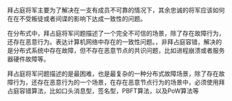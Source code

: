 拜占庭将军主要为了解决在一支有成员不可靠的情况下，其余忠诚的将军应该如何在在不受叛徒或者间谍的影响下达成一致性的问题。

在分布式中，拜占庭将军问题描述了一个完全不可信的场景，除了存在故障行为，还存在恶意行为。表达计算机网络中存在的一致性问题。，非拜占庭容错，解决的是分布式系统中存在故障，但不存在恶意节点的共识问题，比如进程崩溃或者服务器硬件故障等。

拜占庭将军问题描述的是最困难，也是最复杂的一种分布式故障场景，除了存在故障行为，还存在恶意行为的一个场景，在存在恶意节点行为的场景中，必须使用拜占庭容错算法，比如口头消息型，签名型，PBFT算法，以及PoW算法等
